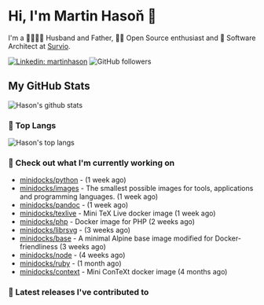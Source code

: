 # Hi, I'm Martin Hasoň 👋

I'm a 👨‍👩‍👧‍👦 Husband and Father, 🧑‍💻 Open Source enthusiast and 📐 Software Architect at [Survio](https://www.survio.com).

[![Linkedin: martinhason](https://img.shields.io/badge/-Martin%20Hasoň-blue?style=flat-square&logo=Linkedin&logoColor=white&link=https://www.linkedin.com/in/martinhason/)](https://www.linkedin.com/in/martinhason/)
![GitHub followers](https://img.shields.io/github/followers/hason?label=Follow&style=social)


## My GitHub Stats
![Hason's github stats](https://github-readme-stats.vercel.app/api?username=hason&show_icons=true&include_all_commits=true&theme=dracula&hide_border=true&hide_title=true)

### 💾 Top Langs
![Hason's top langs](https://github-readme-stats.vercel.app/api/top-langs/?username=hason&layout=compact&theme=dracula&hide_border=true&hide_title=true)

### 👷 Check out what I'm currently working on

- [minidocks/python](https://github.com/minidocks/python) -  (1 week ago)
- [minidocks/images](https://github.com/minidocks/images) - The smallest possible images for tools, applications and programming languages. (1 week ago)
- [minidocks/pandoc](https://github.com/minidocks/pandoc) -  (1 week ago)
- [minidocks/texlive](https://github.com/minidocks/texlive) - Mini TeX Live docker image (1 week ago)
- [minidocks/php](https://github.com/minidocks/php) - Docker image for PHP (2 weeks ago)
- [minidocks/librsvg](https://github.com/minidocks/librsvg) -  (3 weeks ago)
- [minidocks/base](https://github.com/minidocks/base) - A minimal Alpine base image modified for Docker-friendliness (3 weeks ago)
- [minidocks/node](https://github.com/minidocks/node) -  (4 weeks ago)
- [minidocks/ruby](https://github.com/minidocks/ruby) -  (1 month ago)
- [minidocks/context](https://github.com/minidocks/context) - Mini ConTeXt docker image (4 months ago)

### 🔭 Latest releases I've contributed to

